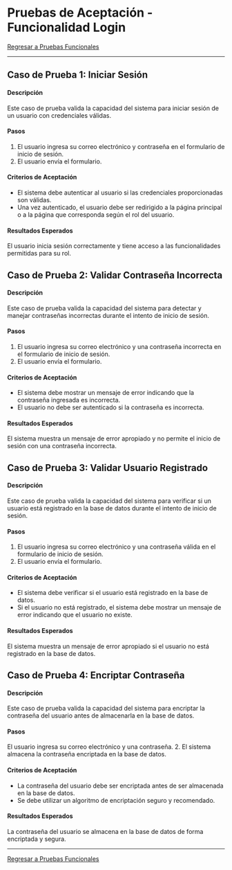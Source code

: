 # Pruebas de Aceptación - Funcionalidad Login

[Regresar a Pruebas Funcionales](../test.md)

---

## Caso de Prueba 1: Iniciar Sesión

#### Descripción
Este caso de prueba valida la capacidad del sistema para iniciar sesión de un usuario con credenciales válidas.

#### Pasos
1. El usuario ingresa su correo electrónico y contraseña en el formulario de inicio de sesión.
2. El usuario envía el formulario.

#### Criterios de Aceptación
- El sistema debe autenticar al usuario si las credenciales proporcionadas son válidas.
- Una vez autenticado, el usuario debe ser redirigido a la página principal o a la página que corresponda según el rol del usuario.

#### Resultados Esperados
El usuario inicia sesión correctamente y tiene acceso a las funcionalidades permitidas para su rol.

## Caso de Prueba 2: Validar Contraseña Incorrecta

#### Descripción
Este caso de prueba valida la capacidad del sistema para detectar y manejar contraseñas incorrectas durante el intento de inicio de sesión.

#### Pasos
1. El usuario ingresa su correo electrónico y una contraseña incorrecta en el formulario de inicio de sesión.
2. El usuario envía el formulario.

#### Criterios de Aceptación
- El sistema debe mostrar un mensaje de error indicando que la contraseña ingresada es incorrecta.
- El usuario no debe ser autenticado si la contraseña es incorrecta.

#### Resultados Esperados
El sistema muestra un mensaje de error apropiado y no permite el inicio de sesión con una contraseña incorrecta.

## Caso de Prueba 3: Validar Usuario Registrado

#### Descripción
Este caso de prueba valida la capacidad del sistema para verificar si un usuario está registrado en la base de datos durante el intento de inicio de sesión.

#### Pasos
1. El usuario ingresa su correo electrónico y una contraseña válida en el formulario de inicio de sesión.
2. El usuario envía el formulario.

#### Criterios de Aceptación
- El sistema debe verificar si el usuario está registrado en la base de datos.
- Si el usuario no está registrado, el sistema debe mostrar un mensaje de error indicando que el usuario no existe.

#### Resultados Esperados
El sistema muestra un mensaje de error apropiado si el usuario no está registrado en la base de datos.

## Caso de Prueba 4: Encriptar Contraseña

#### Descripción
Este caso de prueba valida la capacidad del sistema para encriptar la contraseña del usuario antes de almacenarla en la base de datos.

#### Pasos
El usuario ingresa su correo electrónico y una contraseña.
2. El sistema almacena la contraseña encriptada en la base de datos.

#### Criterios de Aceptación
- La contraseña del usuario debe ser encriptada antes de ser almacenada en la base de datos.
- Se debe utilizar un algoritmo de encriptación seguro y recomendado.

#### Resultados Esperados
La contraseña del usuario se almacena en la base de datos de forma encriptada y segura.

---

[Regresar a Pruebas Funcionales](../test.md)